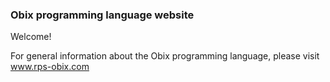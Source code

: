 <h3>Obix programming language website</h3>
<p> Welcome!</p>
<p> For general information about the Obix programming language, please visit <a href="http://www.rps-obix.com">www.rps-obix.com</a></p>